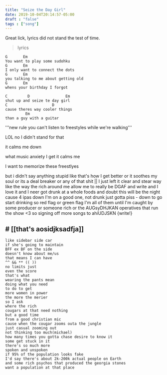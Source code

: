 ```yaml
---
title: "Seize the Day Girl"
date: 2019-10-04T20:14:57-05:00
draft : "false"
tags : ["song"]
---
```


Great lick, lyrics did not stand the test of time.

<!--more-->

> lyrics

```
G       Em
You want to play some sudohku
G       Em
I only want to connect the dots
G       Em
you talking to me about getting old
G       Em
whens your birthday I forgot

C         D                Em
shut up and seize te day girl
C                    D                
cause theres way cooler things
         Em
than a guy with a guitar

```


'''new rule you can't listen to freestyles while we're walking'''

LOL no I didn't stand for that

it calms me down

what music anxiety I get it calms me

I want to memorize these freestlyes


but i didn't say anything stupid like that's how I get better or it soothes my soul
or its a deal breaker or any of that shit  || I just left it clear and stear way like the way the rich around me allow me to really be DGAF and write and I love it and I neer got drunk at a whole foods and doubt this will be the night
cause 4 ipas down I'm on a good one, not drunk just gotta piss - down to go start drinking so red flag or green flag I'm all of them until I'm caught by some producer or someone rich or the AUGsyDHJKAN operatives that run the show <3 so signing off more songs to ahiUDJSKN {write!}

## # [[that's aosidjksadfja]]

```
like sidebar side car
if she's going to maintain
BFF ex BF on the side
doesn't know about me/us
that means I can have
^^ && ** (( ))
no limits just
even the score
that's what
wearing the pants mean
doing what you need
to do to get
more women in power
the more the merier
so I ask
where the rich
cougars at that need nothing
but a good time
from a good christian mic
cause when the cougar zooms outa the jungle
just casual zooming out
not thinking too much(michael)
how many times you gotta chase desire to know it
some get stuck in it
there's so much more
spoken and unspoken
if 95% of the population looks fake
I'd say there's about 2k-200k actual people on Earth
and some rich psychos that produced the georgia stones
want a population at that place
```
